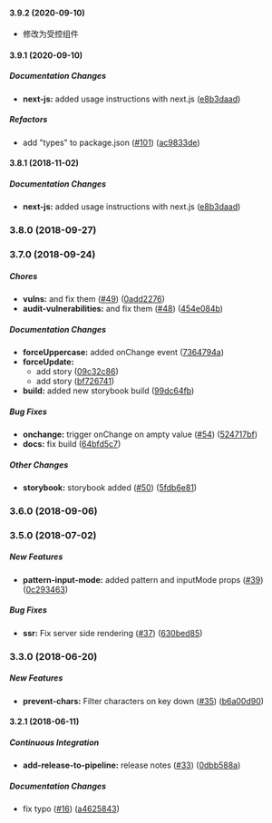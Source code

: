 #### 3.9.2 (2020-09-10)


* 修改为受控组件

#### 3.9.1 (2020-09-10)

##### Documentation Changes

* **next-js:**  added usage instructions with next.js ([e8b3daad](https://github.com/40818419/react-code-input/commit/e8b3daad4d7002f75bb5554f7e19fcbe135a1d24))

##### Refactors

*  add "types" to package.json ([#101](https://github.com/40818419/react-code-input/pull/101)) ([ac9833de](https://github.com/40818419/react-code-input/commit/ac9833dea17a80a1d046e9e1449fa9a7caacab64))

#### 3.8.1 (2018-11-02)

##### Documentation Changes

* **next-js:**  added usage instructions with next.js ([e8b3daad](https://github.com/40818419/react-code-input/commit/e8b3daad4d7002f75bb5554f7e19fcbe135a1d24))

### 3.8.0 (2018-09-27)

### 3.7.0 (2018-09-24)

##### Chores

* **vulns:**  and fix them ([#49](https://github.com/40818419/react-code-input/pull/49)) ([0add2276](https://github.com/40818419/react-code-input/commit/0add2276fb63f2f789fa944535238aa0837ff308))
* **audit-vulnerabilities:**  and fix them ([#48](https://github.com/40818419/react-code-input/pull/48)) ([454e084b](https://github.com/40818419/react-code-input/commit/454e084b116d57bc35f74fc862e4bd144aaf5f7c))

##### Documentation Changes

* **forceUppercase:**  added onChange event ([7364794a](https://github.com/40818419/react-code-input/commit/7364794ac040d77f850b17a7ccbcbb4d2beaa316))
* **forceUpdate:**
  *  add story ([09c32c86](https://github.com/40818419/react-code-input/commit/09c32c86be1f100f7a195a0344cdaa32f3e3a3c9))
  *  add story ([bf726741](https://github.com/40818419/react-code-input/commit/bf726741a27f8d17182fba451ec277a84b7fd8ce))
* **build:**  added new storybook build ([99dc64fb](https://github.com/40818419/react-code-input/commit/99dc64fb9390a25541b8b1c21f601a7644312b37))

##### Bug Fixes

* **onchange:**  trigger onChange on ampty value ([#54](https://github.com/40818419/react-code-input/pull/54)) ([524717bf](https://github.com/40818419/react-code-input/commit/524717bfe04ea1e7ba1295d3431b809647981058))
* **docs:**  fix build ([64bfd5c7](https://github.com/40818419/react-code-input/commit/64bfd5c7264d33329a34b8634216b017164e46f1))

##### Other Changes

* **storybook:**  storybook added ([#50](https://github.com/40818419/react-code-input/pull/50)) ([5fdb6e81](https://github.com/40818419/react-code-input/commit/5fdb6e813f22cbbca2b96ea1d5c9bacaaa73a74d))

### 3.6.0 (2018-09-06)

### 3.5.0 (2018-07-02)

##### New Features

* **pattern-input-mode:**  added pattern and inputMode props ([#39](https://github.com/40818419/react-code-input/pull/39)) ([0c293463](https://github.com/40818419/react-code-input/commit/0c2934639278b83eb05dd362427bb23bf483fb66))

##### Bug Fixes

* **ssr:**  Fix server side rendering ([#37](https://github.com/40818419/react-code-input/pull/37)) ([630bed85](https://github.com/40818419/react-code-input/commit/630bed85be597bc74707ae2871e0a54f37f57a92))

### 3.3.0 (2018-06-20)

##### New Features

* **prevent-chars:**  Filter characters on key down ([#35](https://github.com/40818419/react-code-input/pull/35)) ([b6a00d90](https://github.com/40818419/react-code-input/commit/b6a00d90fdf803d319adadd0938d7fe6d53479d7))

#### 3.2.1 (2018-06-11)

##### Continuous Integration

* **add-release-to-pipeline:**  release notes ([#33](https://github.com/40818419/react-code-input/pull/33)) ([0dbb588a](https://github.com/40818419/react-code-input/commit/0dbb588a78d3abdab4a34afb9dd46f5fb570ddb8))

##### Documentation Changes

*  fix typo ([#16](https://github.com/40818419/react-code-input/pull/16)) ([a4625843](https://github.com/40818419/react-code-input/commit/a4625843027d851252690eedd7acef2730ffe321))

